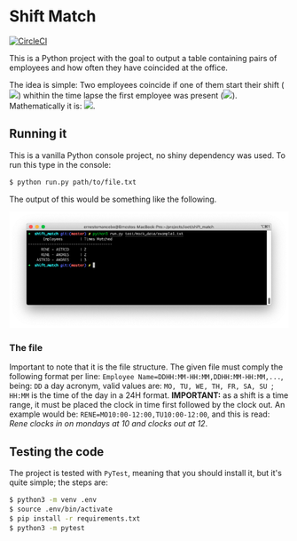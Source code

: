 # Shift Match
[![CircleCI](https://circleci.com/gh/ernestomancebo/shift_match/tree/demo_ci.svg?style=svg)](https://circleci.com/gh/ernestomancebo/shift_match/tree/demo_ci)

This is a Python project with the goal to output a table containing pairs of employees and how often they have coincided at the office.



The idea is simple: Two employees coincide if one of them start their shift (<img src="https://render.githubusercontent.com/render/math?math=s2_{i}">) whithin the time lapse the first employee was present (<img src="https://render.githubusercontent.com/render/math?math=s1_{i,o}">). Mathematically it is: <img src="https://render.githubusercontent.com/render/math?math=s1_i \le s2_i \lt s1_o">.



## Running it

This is a vanilla Python console project, no shiny dependency was used. To run this type in the console:

```bash
$ python run.py path/to/file.txt
```

The output of this would be something like the following.

![Demo output](doc/demo.png)



### The file

Important to note that it is the file structure. The given file must comply the following format per line: `Employee Name=DDHH:MM-HH:MM,DDHH:MM-HH:MM,...`, being: `DD` a day acronym, valid values are: `MO, TU, WE, TH, FR, SA, SU `; `HH:MM` is the time of the day in a 24H format. **IMPORTANT:** as a shift is a time range, it must be placed the clock in time first followed by the clock out. An example would be: `RENE=MO10:00-12:00,TU10:00-12:00`, and this is read: *Rene clocks in on mondays at 10 and clocks out at 12*.



## Testing the code

The project is tested with `PyTest`, meaning that you should install it, but it's quite simple; the steps are:

``` bash
$ python3 -m venv .env
$ source .env/bin/activate
$ pip install -r requirements.txt
$ python3 -m pytest
```



